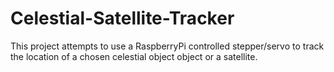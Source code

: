 # Celestial-Satellite-Tracker

This project attempts to use a RaspberryPi controlled stepper/servo to track the location of a chosen celestial object object or a satellite.
